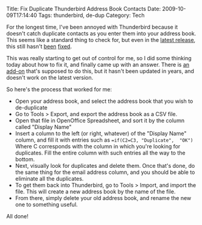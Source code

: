 Title: Fix Duplicate Thunderbird Address Book Contacts
Date: 2009-10-09T17:14:40
Tags: thunderbird, de-dup
Category: Tech


For the longest time, I've been annoyed with Thunderbird because it doesn't catch duplicate contacts as you enter them into your address book. This seems like a standard thing to check for, but even in the <a href="http://www.mozillamessaging.com/en-US/thunderbird/3.0b4/" target="_blank">latest release</a>, this still hasn't <a href="https://bugzilla.mozilla.org/show_bug.cgi?id=129393" target="_blank">been</a> <a href="https://bugzilla.mozilla.org/show_bug.cgi?id=45946" target="_blank">fixed</a>.

This was really starting to get out of control for me, so I did some thinking today about how to fix it, and finally came up with an answer. There is <a href="https://addons.mozilla.org/en-US/thunderbird/addon/2505" target="_blank">an add-on</a> that's supposed to do this, but it hasn't been updated in years, and doesn't work on the latest version. 

So here's the process that worked for me:

 - Open your address book, and select the address book that you wish to de-duplicate
 - Go to Tools > Export, and export the address book as a CSV file.
 - Open that file in OpenOffice Spreadsheet, and sort it by the column called "Display Name"
 - Insert a column to the left (or right, whatever) of the "Display Name" 
 column, and fill it with entries such as `=if(C2=C3, "Duplicate", 
 "OK")` Where C corresponds with the column in which you're looking for 
 duplicates. Fill the entire column with such entries all the way to the bottom.
 - Next, visually look for duplicates and delete them. Once that's done, do the same thing for the email address column, and you should be able to eliminate all the duplicates.
 - To get them back into Thunderbird, go to Tools > Import, and import the file. This will create a new address book by the name of the file.
 - From there, simply delete your old address book, and rename the new one to something useful.

All done!
